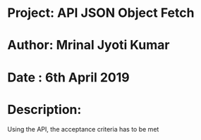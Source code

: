 # Project: API JSON Object Fetch
# Author: Mrinal Jyoti Kumar
# Date : 6th April 2019
# Description:
Using the API, the acceptance criteria has to be met
